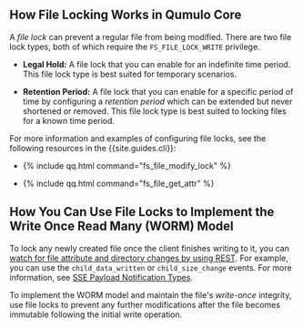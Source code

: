 ## How File Locking Works in Qumulo Core
A _file lock_ can prevent a regular file from being modified. There are two file lock types, both of which require the `FS_FILE_LOCK_WRITE` privilege.

* **Legal Hold:** A file lock that you can enable for an indefinite time period. This file lock type is best suited for temporary scenarios.

* **Retention Period:** A file lock that you can enable for a specific period of time by configuring a _retention period_ which can be extended but never shortened or removed. This file lock type is best suited to locking files for a known time period.

For more information and examples of configuring file locks, see the following resources in the {{site.guides.cli}}:

* {% include qq.html command="fs_file_modify_lock" %}

* {% include qq.html command="fs_file_get_attr" %}


## How You Can Use File Locks to Implement the Write Once Read Many (WORM) Model
To lock any newly created file once the client finishes writing to it, you can [watch for file attribute and directory changes by using REST](../watching-file-attribute-directory-changes/rest.html). For example, you can use the `child_data_written` or `child_size_change` events. For more information, see [SSE Payload Notification Types](../watching-file-attribute-directory-changes/rest.html#sse-payload-notification-types).

To implement the WORM model and maintain the file's _write-once_ integrity, use file locks to prevent any further modifications after the file becomes immutable following the initial write operation.
